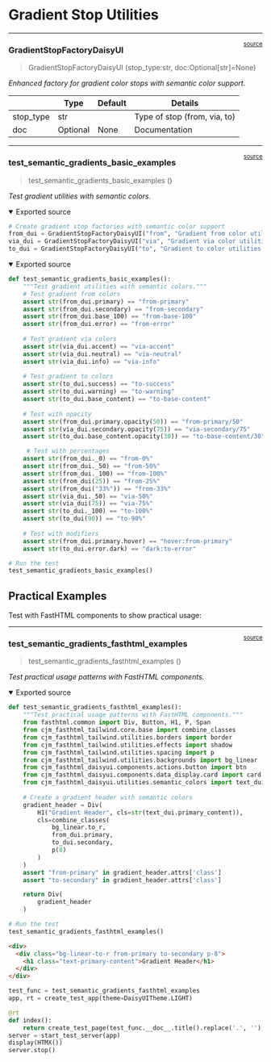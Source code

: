 # Gradient Stop Utilities


<!-- WARNING: THIS FILE WAS AUTOGENERATED! DO NOT EDIT! -->

------------------------------------------------------------------------

<a
href="https://github.com/cj-mills/cjm-fasthtml-daisyui/blob/main/cjm_fasthtml_daisyui/utilities/semantic_gradients.py#L23"
target="_blank" style="float:right; font-size:smaller">source</a>

### GradientStopFactoryDaisyUI

>  GradientStopFactoryDaisyUI (stop_type:str, doc:Optional[str]=None)

*Enhanced factory for gradient color stops with semantic color support.*

<table>
<thead>
<tr>
<th></th>
<th><strong>Type</strong></th>
<th><strong>Default</strong></th>
<th><strong>Details</strong></th>
</tr>
</thead>
<tbody>
<tr>
<td>stop_type</td>
<td>str</td>
<td></td>
<td>Type of stop (from, via, to)</td>
</tr>
<tr>
<td>doc</td>
<td>Optional</td>
<td>None</td>
<td>Documentation</td>
</tr>
</tbody>
</table>

------------------------------------------------------------------------

<a
href="https://github.com/cj-mills/cjm-fasthtml-daisyui/blob/main/cjm_fasthtml_daisyui/utilities/semantic_gradients.py#L75"
target="_blank" style="float:right; font-size:smaller">source</a>

### test_semantic_gradients_basic_examples

>  test_semantic_gradients_basic_examples ()

*Test gradient utilities with semantic colors.*

<details open class="code-fold">
<summary>Exported source</summary>

``` python
# Create gradient stop factories with semantic color support
from_dui = GradientStopFactoryDaisyUI("from", "Gradient from color utilities for defining the starting color of a gradient with semantic colors") # Semantic gradient from color factory
via_dui = GradientStopFactoryDaisyUI("via", "Gradient via color utilities for defining the middle color of a gradient with semantic colors") # Semantic gradient via color factory
to_dui = GradientStopFactoryDaisyUI("to", "Gradient to color utilities for defining the ending color of a gradient with semantic colors") # Semantic gradient to color factory
```

</details>

<details open class="code-fold">
<summary>Exported source</summary>

``` python
def test_semantic_gradients_basic_examples():
    """Test gradient utilities with semantic colors."""
    # Test gradient from colors
    assert str(from_dui.primary) == "from-primary"
    assert str(from_dui.secondary) == "from-secondary"
    assert str(from_dui.base_100) == "from-base-100"
    assert str(from_dui.error) == "from-error"
    
    # Test gradient via colors
    assert str(via_dui.accent) == "via-accent"
    assert str(via_dui.neutral) == "via-neutral"
    assert str(via_dui.info) == "via-info"
    
    # Test gradient to colors
    assert str(to_dui.success) == "to-success"
    assert str(to_dui.warning) == "to-warning"
    assert str(to_dui.base_content) == "to-base-content"
    
    # Test with opacity
    assert str(from_dui.primary.opacity(50)) == "from-primary/50"
    assert str(via_dui.secondary.opacity(75)) == "via-secondary/75"
    assert str(to_dui.base_content.opacity(30)) == "to-base-content/30"

     # Test with percentages
    assert str(from_dui._0) == "from-0%"
    assert str(from_dui._50) == "from-50%"
    assert str(from_dui._100) == "from-100%"
    assert str(from_dui(25)) == "from-25%"
    assert str(from_dui("33%")) == "from-33%"
    assert str(via_dui._50) == "via-50%"
    assert str(via_dui(75)) == "via-75%"
    assert str(to_dui._100) == "to-100%"
    assert str(to_dui(90)) == "to-90%"
    
    # Test with modifiers
    assert str(from_dui.primary.hover) == "hover:from-primary"
    assert str(to_dui.error.dark) == "dark:to-error"

# Run the test
test_semantic_gradients_basic_examples()
```

</details>

## Practical Examples

Test with FastHTML components to show practical usage:

------------------------------------------------------------------------

<a
href="https://github.com/cj-mills/cjm-fasthtml-daisyui/blob/main/cjm_fasthtml_daisyui/utilities/semantic_gradients.py#L117"
target="_blank" style="float:right; font-size:smaller">source</a>

### test_semantic_gradients_fasthtml_examples

>  test_semantic_gradients_fasthtml_examples ()

*Test practical usage patterns with FastHTML components.*

<details open class="code-fold">
<summary>Exported source</summary>

``` python
def test_semantic_gradients_fasthtml_examples():
    """Test practical usage patterns with FastHTML components."""
    from fasthtml.common import Div, Button, H1, P, Span
    from cjm_fasthtml_tailwind.core.base import combine_classes
    from cjm_fasthtml_tailwind.utilities.borders import border
    from cjm_fasthtml_tailwind.utilities.effects import shadow
    from cjm_fasthtml_tailwind.utilities.spacing import p
    from cjm_fasthtml_tailwind.utilities.backgrounds import bg_linear
    from cjm_fasthtml_daisyui.components.actions.button import btn
    from cjm_fasthtml_daisyui.components.data_display.card import card
    from cjm_fasthtml_daisyui.utilities.semantic_colors import text_dui
    
    # Create a gradient header with semantic colors
    gradient_header = Div(
        H1("Gradient Header", cls=str(text_dui.primary_content)),
        cls=combine_classes(
            bg_linear.to_r,
            from_dui.primary,
            to_dui.secondary,
            p(8)
        )
    )
    assert "from-primary" in gradient_header.attrs['class']
    assert "to-secondary" in gradient_header.attrs['class']

    return Div(
        gradient_header
    )

# Run the test
test_semantic_gradients_fasthtml_examples()
```

</details>

``` html
<div>
  <div class="bg-linear-to-r from-primary to-secondary p-8">
    <h1 class="text-primary-content">Gradient Header</h1>
  </div>
</div>
```

``` python
test_func = test_semantic_gradients_fasthtml_examples
app, rt = create_test_app(theme=DaisyUITheme.LIGHT)

@rt
def index():
    return create_test_page(test_func.__doc__.title().replace('.', ''), test_func())
server = start_test_server(app)
display(HTMX())
server.stop()
```
